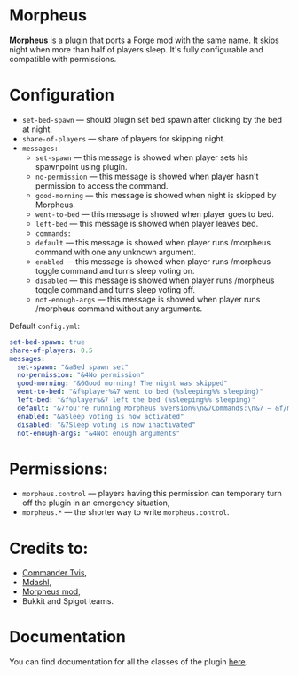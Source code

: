 # Morpheus

**Morpheus** is a plugin that ports a Forge mod with the same name. It skips night when more than half of players sleep. It's fully configurable and compatible with permissions. 

# Configuration

* `set-bed-spawn` &mdash; should plugin set bed spawn after clicking by the bed at night. 
* `share-of-players` &mdash; share of players for skipping night. 
* `messages: `
  * `set-spawn` &mdash; this message is showed when player sets his spawnpoint using plugin. 
  * `no-permission` &mdash; this message is showed when player hasn't permission to access the command. 
  * `good-morning` &mdash; this message is showed when night is skipped by Morpheus. 
  * `went-to-bed` &mdash; this message is showed when player goes to bed. 
  * `left-bed` &mdash; this message is showed when player leaves bed. 
  * `commands: `
  * `default` &mdash; this message is showed when player runs /morpheus command with one any unknown argument. 
  * `enabled` &mdash; this message is showed when player runs /morpheus toggle command and turns sleep voting on. 
  * `disabled` &mdash; this message is showed when player runs /morpheus toggle command and turns sleep voting off. 
  * `not-enough-args` &mdash; this message is showed when player runs /morpheus command without any arguments. 

Default `config.yml`: 

```yaml
set-bed-spawn: true
share-of-players: 0.5
messages:
  set-spawn: "&aBed spawn set"
  no-permission: "&4No permission"
  good-morning: "&6Good morning! The night was skipped"
  went-to-bed: "&f%player%&7 went to bed (%sleeping%% sleeping)"
  left-bed: "&f%player%&7 left the bed (%sleeping%% sleeping)"
  default: "&7You're running Morpheus %version%\n&7Commands:\n&7 — &f/morpheus toggle&7: toggle the plugin"
  enabled: "&aSleep voting is now activated"
  disabled: "&7Sleep voting is now inactivated"
  not-enough-args: "&4Not enough arguments"
```

# Permissions: 

* `morpheus.control`  &mdash; players having this permission can temporary turn off the plugin in an emergency situation, 
* `morpheus.*` &mdash; the shorter way to write `morpheus.control`. 

# Credits to: 

* [Commander Tvis](https://github.com/CommanderTvis), 
* [Mdashl](https://github.com/Mdashl), 
* [Morpheus mod](https://github.com/Quetzi/Morpheus), 
* Bukkit and Spigot teams.

# Documentation

You can find documentation for all the classes of the plugin [here](https://commandertvis.github.io/bukkit-morpheus/main/index.html). 
